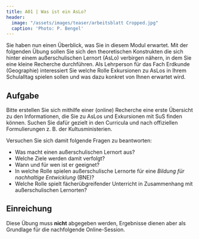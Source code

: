 ```yaml
---
title: A01 | Was ist ein AsLo?
header:
  image: "/assets/images/teaser/arbeitsblatt Cropped.jpg"
  caption: 'Photo: P. Bengel'
---
```


Sie haben nun einen Überblick, was Sie in diesem Modul erwartet. Mit der folgenden Übung sollen Sie sich den theoretischen Konstrukten die sich hinter einem außerschulischen Lernort (AsLo) verbirgen nähern, in dem Sie eine kleine Recherche durchführen.
Als Lehrperson für das Fach Erdkunde (Geographie) interessiert Sie welche Rolle Exkursionen zu AsLos in Ihrem Schulalltag spielen sollen und was dazu konkret von Ihnen erwartet wird.

## Aufgabe
Bitte erstellen Sie sich mithilfe einer (online) Recherche eine erste Übersicht zu den Informationen, die Sie zu AsLos und Exkursionen mit SuS finden können. Suchen Sie dafür gezielt in den Curricula und nach offiziellen Formulierungen z. B. der Kultusministerien.
 
Versuchen Sie sich damit folgende Fragen zu beantworten:

* Was macht einen außerschulischen Lernort aus?
* Welche Ziele werden damit verfolgt?
* Wann und für wen ist er geeignet?
* In welche Rolle spielen außerschulische Lernorte für eine *Bildung für nachhaltige Entwicklung* (BNE)?
* Welche Rolle spielt fächerübgreifender Unterricht in Zusammenhang mit außerschulischen Lernorten?


## Einreichung
Diese Übung muss **nicht** abgegeben werden, Ergebnisse dienen aber als Grundlage für die nachfolgende Online-Session. 
